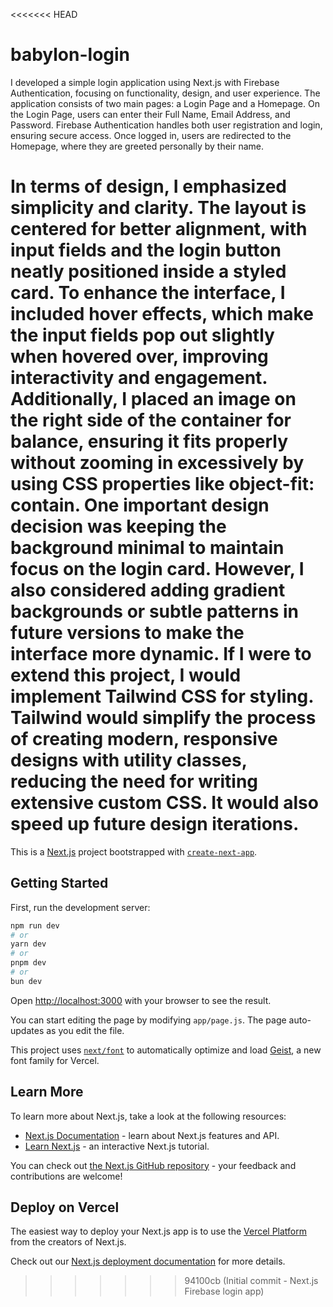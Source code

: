 <<<<<<< HEAD
# babylon-login
I developed a simple login application using Next.js with Firebase Authentication, focusing on functionality, design, and user experience. The application consists of two main pages: a Login Page and a Homepage.
On the Login Page, users can enter their Full Name, Email Address, and Password. Firebase Authentication handles both user registration and login, ensuring secure access. Once logged in, users are redirected to the Homepage, where they are greeted personally by their name.

In terms of design, I emphasized simplicity and clarity. The layout is centered for better alignment, with input fields and the login button neatly positioned inside a styled card. To enhance the interface, I included hover effects, which make the input fields pop out slightly when hovered over, improving interactivity and engagement. Additionally, I placed an image on the right side of the container for balance, ensuring it fits properly without zooming in excessively by using CSS properties like object-fit: contain.
One important design decision was keeping the background minimal to maintain focus on the login card. However, I also considered adding gradient backgrounds or subtle patterns in future versions to make the interface more dynamic.
If I were to extend this project, I would implement Tailwind CSS for styling. Tailwind would simplify the process of creating modern, responsive designs with utility classes, reducing the need for writing extensive custom CSS. It would also speed up future design iterations.
=======
This is a [Next.js](https://nextjs.org) project bootstrapped with [`create-next-app`](https://nextjs.org/docs/app/api-reference/cli/create-next-app).

## Getting Started

First, run the development server:

```bash
npm run dev
# or
yarn dev
# or
pnpm dev
# or
bun dev
```

Open [http://localhost:3000](http://localhost:3000) with your browser to see the result.

You can start editing the page by modifying `app/page.js`. The page auto-updates as you edit the file.

This project uses [`next/font`](https://nextjs.org/docs/app/building-your-application/optimizing/fonts) to automatically optimize and load [Geist](https://vercel.com/font), a new font family for Vercel.

## Learn More

To learn more about Next.js, take a look at the following resources:

- [Next.js Documentation](https://nextjs.org/docs) - learn about Next.js features and API.
- [Learn Next.js](https://nextjs.org/learn) - an interactive Next.js tutorial.

You can check out [the Next.js GitHub repository](https://github.com/vercel/next.js) - your feedback and contributions are welcome!

## Deploy on Vercel

The easiest way to deploy your Next.js app is to use the [Vercel Platform](https://vercel.com/new?utm_medium=default-template&filter=next.js&utm_source=create-next-app&utm_campaign=create-next-app-readme) from the creators of Next.js.

Check out our [Next.js deployment documentation](https://nextjs.org/docs/app/building-your-application/deploying) for more details.
>>>>>>> 94100cb (Initial commit - Next.js Firebase login app)
